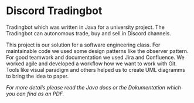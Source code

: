 # Discord Tradingbot
Tradingbot which was written in Java for a university project. The Tradingbot can autonomous trade, buy and sell in Discord channels.

This project is our solution for a software engineering class.
For maintainable code we used some design patterns like the observer pattern.
For good teamwork and documentation we used Jira and Confluence. We worked agile and developed a workflow how we want to work with Git.
Tools like visual paradigm and others helped us to create UML diagramms to bring the idea to paper.


*For more details please read the Java docs or the Dokumentation which you can find as an PDF.*
